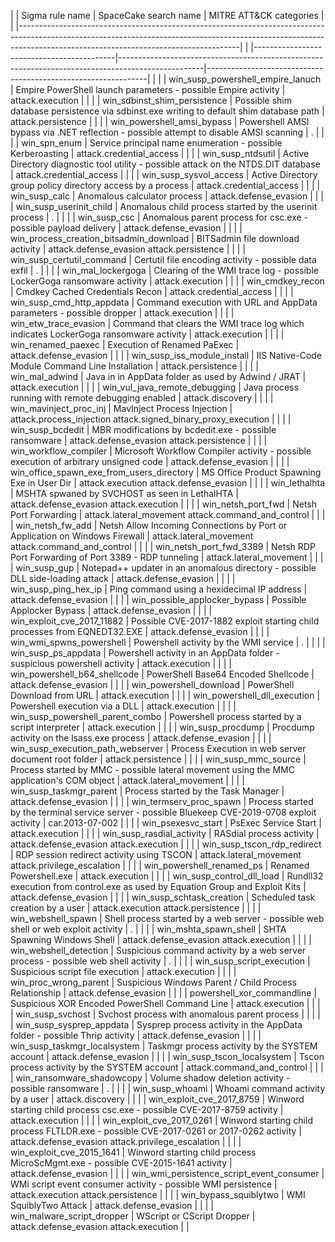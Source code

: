 | | Sigma rule name                           | SpaceCake search name                                                                             | MITRE ATT&CK categories                                       | |
|-------------------------------------------------------------------------------------------------------------------------------------------------------------------------------------------------------------------|
| |-------------------------------------------|---------------------------------------------------------------------------------------------------|---------------------------------------------------------------| |
| | win_susp_powershell_empire_lanuch         |  Empire PowerShell launch parameters - possible Empire activity                                   | attack.execution                                              | |
| | win_sdbinst_shim_persistence              |  Possible shim database persistence via sdbinst.exe writing to default shim database path         | attack.persistence                                            | |
| | win_powershell_amsi_bypass                |  Powershell AMSI bypass via .NET reflection - possible attempt to disable AMSI scanning           | .                                                             | |
| | win_spn_enum                              |  Service principal name enumeration - possible Kerberoasting                                      | attack.credential_access                                      | |
| | win_susp_ntdsutil                         | Active Directory diagnostic tool utility - possible attack on the NTDS.DIT database               | attack.credential_access                                      | |
| | win_susp_sysvol_access                    | Active Directory group policy directory access by a process                                       | attack.credential_access                                      | |
| | win_susp_calc                             | Anomalous calculator process                                                                      | attack.defense_evasion                                        | |
| | win_susp_userinit_child                   | Anomalous child process started by the userinit process                                           | .                                                             | |
| | win_susp_csc                              | Anomalous parent process for csc.exe - possible payload delivery                                  | attack.defense_evasion                                        | |
| | win_process_creation_bitsadmin_download   | BITSadmin file download activity                                                                  | attack.defense_evasion     attack.persistence                 | |
| | win_susp_certutil_command                 | Certutil file encoding activity - possible data exfil                                             | .                                                             | |
| | win_mal_lockergoga                        | Clearing of the WMI trace log - possible LockerGoga ransomware activity                           | attack.execution                                              | |
| | win_cmdkey_recon                          | Cmdkey Cached Credentials Recon                                                                   | attack.credential_access                                      | |
| | win_susp_cmd_http_appdata                 | Command execution with URL and AppData parameters - possible dropper                              | attack.execution                                              | |
| | win_etw_trace_evasion                     | Command that clears the WMI trace log which indicates LockerGoga ransomware activity              | attack.execution                                              | |
| | win_renamed_paexec                        | Execution of Renamed PaExec                                                                       | attack.defense_evasion                                        | |
| | win_susp_iss_module_install               | IIS Native-Code Module Command Line Installation                                                  | attack.persistence                                            | |
| | win_mal_adwind                            | Java in in AppData folder as used by Adwind / JRAT                                                | attack.execution                                              | |
| | win_vul_java_remote_debugging             | Java process running with remote debugging enabled                                                | attack.discovery                                              | |
| | win_mavinject_proc_inj                    | MavInject Process Injection                                                                       | attack.process_injection attack.signed_binary_proxy_execution | |
| | win_susp_bcdedit                          | MBR modifications by bcdedit.exe - possible ransomware                                            | attack.defense_evasion attack.persistence                     | |
| | win_workflow_compiler                     | Microsoft Workflow Compiler activity - possible execution of arbitrary unsigned code              | attack.defense_evasion                                        | |
| | win_office_spawn_exe_from_users_directory | MS Office Product Spawning Exe in User Dir                                                        | attack.execution attack.defense_evasion                       | |
| | win_lethalhta                             | MSHTA spwaned by SVCHOST as seen in LethalHTA                                                     | attack.defense_evasion attack.execution                       | |
| | win_netsh_port_fwd                        | Netsh  Port Forwarding                                                                            | attack.lateral_movement attack.command_and_control            | |
| | win_netsh_fw_add                          | Netsh Allow Incoming Connections by Port or Application on Windows Firewall                       | attack.lateral_movement attack.command_and_control            | |
| | win_netsh_port_fwd_3389                   | Netsh RDP Port Forwarding of Port 3389 - RDP tunneling                                            | attack.lateral_movement                                       | |
| | win_susp_gup                              | Notepad++ updater in an anomalous directory - possible DLL side-loading attack                    | attack.defense_evasion                                        | |
| | win_susp_ping_hex_ip                      | Ping command using a hexidecimal IP address                                                       | attack.defense_evasion                                        | |
| | win_possible_applocker_bypass             | Possible Applocker Bypass                                                                         | attack.defense_evasion                                        | |
| | win_exploit_cve_2017_11882                | Possible CVE-2017-1882 exploit starting child processes from EQNEDT32.EXE                         | attack.defense_evasion                                        | |
| | win_wmi_spwns_powershell                  | Powershell activity by the WMI service                                                            | .                                                             | |
| | win_susp_ps_appdata                       | Powershell activity in an AppData folder - suspicious powershell activity                         | attack.execution                                              | |
| | win_powershell_b64_shellcode              | PowerShell Base64 Encoded Shellcode                                                               | attack.defense_evasion                                        | |
| | win_powershell_download                   | PowerShell Download from URL                                                                      | attack.execution                                              | |
| | win_powershell_dll_execution              | Powershell execution via a DLL                                                                    | attack.execution                                              | |
| | win_susp_powershell_parent_combo          | Powershell process started by a script interpreter                                                | attack.execution                                              | |
| | win_susp_procdump                         | Procdump activity on the lsass.exe process                                                        | attack.defense_evasion                                        | |
| | win_susp_execution_path_webserver         | Process Execution in web server document root folder                                              | attack.persistence                                            | |
| | win_susp_mmc_source                       | Process started by MMC - possible lateral movement using the MMC application's COM object         | attack.lateral_movement                                       | |
| | win_susp_taskmgr_parent                   | Process started by the Task Manager                                                               | attack.defense_evasion                                        | |
| | win_termserv_proc_spawn                   | Process started by the terminal service server - possible Bluekeep CVE-2019-0708 exploit activity |   car.2013-07-002                                             | |
| | win_psexesvc_start                        | PsExec Service Start                                                                              | attack.execution                                              | |
| | win_susp_rasdial_activity                 | RASdial process activity                                                                          | attack.defense_evasion attack.execution                       | |
| | win_susp_tscon_rdp_redirect               | RDP session redirect activity using TSCON                                                         | attack.lateral_movement  attack.privilege_escalation          | |
| | win_powershell_renamed_ps                 | Renamed Powershell.exe                                                                            | attack.execution                                              | |
| | win_susp_control_dll_load                 | Rundll32 execution from control.exe as used by Equation Group and Exploit Kits                    | attack.defense_evasion                                        | |
| | win_susp_schtask_creation                 | Scheduled task creation by a user                                                                 | attack.execution           attack.persistence                 | |
| | win_webshell_spawn                        | Shell process started by a web server - possible web shell or web exploit activity                | .                                                             | |
| | win_mshta_spawn_shell                     | SHTA Spawning Windows Shell                                                                       | attack.defense_evasion attack.execution                       | |
| | win_webshell_detection                    | Suspicious command activity by a web server process - possible web shell activity                 | .                                                             | |
| | win_susp_script_execution                 | Suspicious script file execution                                                                  | attack.execution                                              | |
| | win_proc_wrong_parent                     | Suspicious Windows Parent  / Child Process Relationship                                           | attack.defense_evasion                                        | |
| | powershell_xor_commandline                | Suspicious XOR Encoded PowerShell Command Line                                                    | attack.execution                                              | |
| | win_susp_svchost                          | Svchost process with anomalous parent process                                                     |                                                               | |
| | win_susp_sysprep_appdata                  | Sysprep process activity in the AppData folder - possible Thrip activity                          | attack.defense_evasion                                        | |
| | win_susp_taskmgr_localsystem              | Taskmgr process activity by the SYSTEM account                                                    | attack.defense_evasion                                        | |
| | win_susp_tscon_localsystem                | Tscon process activity by the SYSTEM account                                                      | attack.command_and_control                                    | |
| | win_ransomware_shadowcopy                 | Volume shadow deletion activity - possible ransomware                                             | .                                                             | |
| | win_susp_whoami                           | Whoami command activity by a user                                                                 | attack.discovery                                              | |
| | win_exploit_cve_2017_8759                 | Winword starting child process csc.exe - possible CVE-2017-8759 activity                          | attack.execution                                              | |
| | win_exploit_cve_2017_0261                 | Winword starting child process FLTLDR.exe - possible CVE-2017-0261 or 2017-0262 activity          | attack.defense_evasion attack.privilege_escalation            | |
| | win_exploit_cve_2015_1641                 | Winword starting child process MicroScMgmt.exe - possible CVE-2015-1641 activity                  | attack.defense_evasion                                        | |
| | win_wmi_persistence_script_event_consumer | WMi script event consumer activity - possible WMI persistence                                     | attack.execution           attack.persistence                 | |
| | win_bypass_squiblytwo                     | WMI SquiblyTwo Attack                                                                             | attack.defense_evasion                                        | |
| | win_malware_script_dropper                | WScript or CScript Dropper                                                                        | attack.defense_evasion attack.execution                       | |
